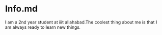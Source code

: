 # Info.md
I am a 2nd year student at iiit allahabad.The coolest thing about me is that I am always ready to learn new things.
